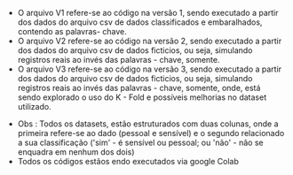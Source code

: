 - O arquivo V1 refere-se ao código na versão 1, sendo executado a partir dos dados do arquivo csv de dados classificados e embaralhados, contendo as palavras- chave.
- O arquivo V2 refere-se ao código na versão 2, sendo executado a partir dos dados do arquivo csv de dados ficticios, ou seja, simulando registros reais ao invés das palavras - chave, somente.
- O arquivo V3 refere-se ao código na versão 3, sendo executado a partir dos dados do arquivo csv de dados ficticios, ou seja, simulando registros reais ao invés das palavras - chave, somente, 
onde, está sendo explorado o uso do K - Fold e possíveis melhorias no dataset utilizado.

* Obs : Todos os datasets, estão estruturados com duas colunas, onde a primeira refere-se ao dado (pessoal e sensível) e o segundo relacionado a sua classificação ('sim' - é sensível ou pessoal;
   ou 'não' - não se enquadra em nenhum dos dois)
* Todos os códigos estãos endo executados via google Colab
